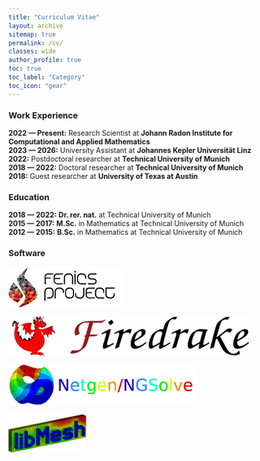 ```yaml
---
title: "Curriculum Vitae"
layout: archive
sitemap: true
permalink: /cv/
classes: wide
author_profile: true
toc: true
toc_label: "Category"
toc_icon: "gear"
---
```


### Work Experience

<div style="margin-bottom: 20px;">
    <ul style="list-style-type: none; padding: 0;">
        <li><strong>2022 — Present:</strong> Research Scientist at <strong>Johann Radon Institute for Computational and Applied Mathematics</strong></li>
        <li><strong>2023 — 2026:</strong> University Assistant at <strong>Johannes Kepler Universität Linz</strong></li>
        <li><strong>2022:</strong> Postdoctoral researcher at <strong>Technical University of Munich</strong></li>
        <li><strong>2018 — 2022:</strong> Doctoral researcher at <strong>Technical University of Munich</strong></li>
        <li><strong>2018:</strong> Guest researcher at <strong>University of Texas at Austin</strong></li>
    </ul>
</div>

### Education

<div style="margin-bottom: 20px;">
    <ul style="list-style-type: none; padding: 0;">
        <li><strong>2018 — 2022:</strong> <strong>Dr. rer. nat.</strong> at Technical University of Munich</li>
        <li><strong>2015 — 2017:</strong> <strong>M.Sc.</strong> in Mathematics at Technical University of Munich</li>
        <li><strong>2012 — 2015:</strong> <strong>B.Sc.</strong> in Mathematics at Technical University of Munich</li>
    </ul>
</div>

### Software

<div style="display: flex; flex-wrap: wrap; align-items: center; gap: 16px; margin-top: 1rem;">
  <a href="https://fenicsproject.org/" target="_blank" style="display: inline-flex; align-items: center; justify-content: center;">
    <img src="/assets/images/fenics-logo2.png" alt="FEniCS logo" style="height: 80px; width: auto; object-fit: contain; max-width: 100%;" />
  </a>
  <a href="https://www.firedrakeproject.org/" target="_blank" style="display: inline-flex; align-items: center; justify-content: center;">
    <img src="/assets/images/firedrake-logo.png" alt="Firedrake logo" style="height: 80px; width: auto; object-fit: contain; max-width: 100%;" />
  </a>
  <a href="https://ngsolve.org/" target="_blank" style="display: inline-flex; align-items: center; justify-content: center;">
    <img src="/assets/images/ngsolve-logo2.png" alt="NGSolve logo" style="height: 80px; width: auto; object-fit: contain; max-width: 100%;" />
  </a>
  <a href="https://libmesh.github.io/" target="_blank" style="display: inline-flex; align-items: center; justify-content: center;">
    <img src="/assets/images/libmesh-logo2.png" alt="libMesh logo" style="height: 80px; width: auto; object-fit: contain; max-width: 100%;" />
  </a>
</div>


